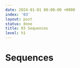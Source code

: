 ```yaml
---
date: 2024-01-01 00:00:00 +0000
index: '03'
layout: post
status: done
title: 03 Sequences
level: h1
---
```


# Sequences